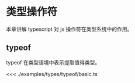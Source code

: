 # 类型操作符
本章讲解 typescript 对 js 操作符在类型系统中的作用。

## typeof
typeof 在类型语境中表示提取值得类型。

<<< ./examples/types/typeof/basic.ts

